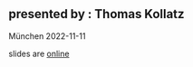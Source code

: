 # 
## presented by : Thomas Kollatz

München 2022-11-11

slides are [online](https://digicademy.github.io/eHum2022_BKD)
